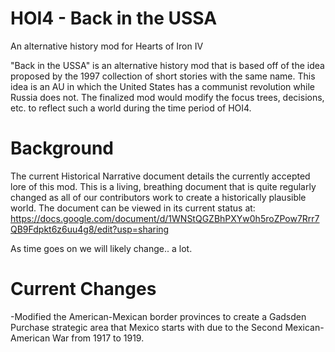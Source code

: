 # HOI4 - Back in the USSA
An alternative history mod for Hearts of Iron IV

"Back in the USSA" is an alternative history mod that is based off of the idea proposed by the 1997 collection of short stories with the same name. This idea is an AU in which the United States has a communist revolution while Russia does not. The finalized mod would modify the focus trees, decisions, etc. to reflect such a world during the time period of HOI4.

# Background
The current Historical Narrative document details the currently accepted lore of this mod. This is a living, breathing document that is quite regularly changed as all of our contributors work to create a historically plausible world.
The document can be viewed in its current status at: https://docs.google.com/document/d/1WNStQGZBhPXYw0h5roZPow7Rrr7QB9Fdpkt6z6uu4g8/edit?usp=sharing
  
As time goes on we will likely change.. a lot.
# Current Changes
  -Modified the American-Mexican border provinces to create a Gadsden Purchase strategic area that Mexico starts with due to the Second Mexican-American War from 1917 to 1919.
